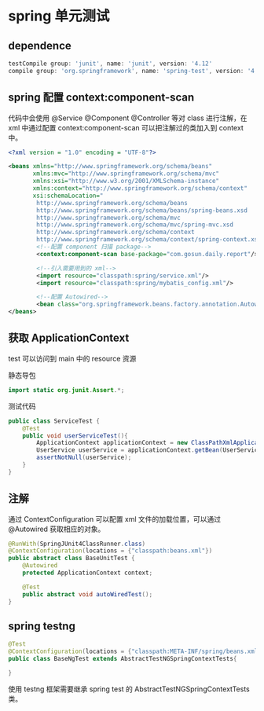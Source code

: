 # spring 单元测试

## dependence

```groovy
testCompile group: 'junit', name: 'junit', version: '4.12'
compile group: 'org.springframework', name: 'spring-test', version: '4.3.8.RELEASE'
```

## spring 配置 context:component-scan

代码中会使用 @Service @Component @Controller 等对 class 进行注解，在 xml 中通过配置 context:component-scan 可以把注解过的类加入到 context 中。

```xml
<?xml version = "1.0" encoding = "UTF-8"?>

<beans xmlns="http://www.springframework.org/schema/beans"
       xmlns:mvc="http://www.springframework.org/schema/mvc"
       xmlns:xsi="http://www.w3.org/2001/XMLSchema-instance"
       xmlns:context="http://www.springframework.org/schema/context"
       xsi:schemaLocation="
        http://www.springframework.org/schema/beans
        http://www.springframework.org/schema/beans/spring-beans.xsd
        http://www.springframework.org/schema/mvc
        http://www.springframework.org/schema/mvc/spring-mvc.xsd
        http://www.springframework.org/schema/context
        http://www.springframework.org/schema/context/spring-context.xsd">
        <!--配置 component 扫描 package-->
        <context:component-scan base-package="com.gosun.daily.report"/>

        <!--引入需要用到的 xml-->
        <import resource="classpath:spring/service.xml"/>
        <import resource="classpath:spring/mybatis_config.xml"/>

        <!--配置 Autowired-->
        <bean class="org.springframework.beans.factory.annotation.AutowiredAnnotationBeanPostProcessor"/>
</beans>
```

## 获取 ApplicationContext
test 可以访问到 main 中的 resource 资源

静态导包
```java
import static org.junit.Assert.*;
```

测试代码
```java
public class ServiceTest {
    @Test
    public void userServiceTest(){
        ApplicationContext applicationContext = new ClassPathXmlApplicationContext("spring/beans.xml");
        UserService userService = applicationContext.getBean(UserService.class);
        assertNotNull(userService);
    }
}
```

## 注解

通过 ContextConfiguration 可以配置 xml 文件的加载位置，可以通过 @Autowired 获取相应的对象。

```java
@RunWith(SpringJUnit4ClassRunner.class)
@ContextConfiguration(locations = {"classpath:beans.xml"})
public abstract class BaseUnitTest {
    @Autowired
    protected ApplicationContext context;

    @Test
    public abstract void autoWiredTest();
}
```

## spring testng

```java
@Test
@ContextConfiguration(locations = {"classpath:META-INF/spring/beans.xml"})
public class BaseNgTest extends AbstractTestNGSpringContextTests{

}
```
使用 testng 框架需要继承 spring test 的 AbstractTestNGSpringContextTests 类。
